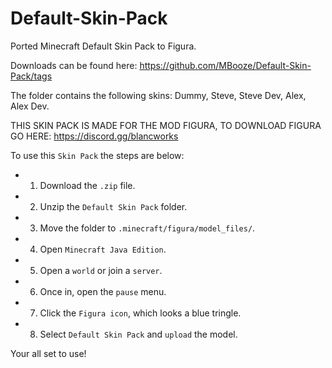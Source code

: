 # Default-Skin-Pack
Ported Minecraft Default Skin Pack to Figura.

Downloads can be found here: https://github.com/MBooze/Default-Skin-Pack/tags

The folder contains the following skins: Dummy, Steve, Steve Dev, Alex, Alex Dev.

THIS SKIN PACK IS MADE FOR THE MOD FIGURA, TO DOWNLOAD FIGURA GO HERE: https://discord.gg/blancworks

To use this `Skin Pack` the steps are below:

- 1. Download the `.zip` file.
- 2. Unzip the `Default Skin Pack` folder.
- 3. Move the folder to `.minecraft/figura/model_files/`.
- 4. Open `Minecraft Java Edition`.
- 5. Open a `world` or join a `server`.
- 6. Once in, open the `pause` menu.
- 7. Click the `Figura icon`, which looks a blue tringle.
- 8. Select `Default Skin Pack` and `upload` the model.

Your all set to use!
